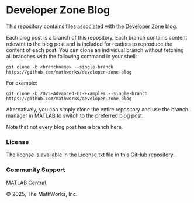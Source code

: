 # Developer Zone Blog 
This repository contains files associated with the [Developer Zone](https://blogs.mathworks.com/developer/) blog.

Each blog post is a branch of this repository. Each branch contains content 
relevant to the blog post and is included for readers to reproduce the 
content of each post. You can clone an individual branch without fetching all 
branches with the following command in your shell:

```
git clone -b <branchname> --single-branch https://github.com/mathworks/developer-zone-blog
```
For example:

```
git clone -b 2025-Advanced-CI-Examples --single-branch https://github.com/mathworks/developer-zone-blog
```

Alternatively, you can simply clone the entire repository and use the branch
manager in MATLAB to switch to the preferred blog post.

Note that not every blog post has a branch here.

### License

The license is available in the License.txt file in this GitHub repository.

### Community Support

[MATLAB Central](https://www.mathworks.com/matlabcentral)

&copy; 2025, The MathWorks, Inc.
